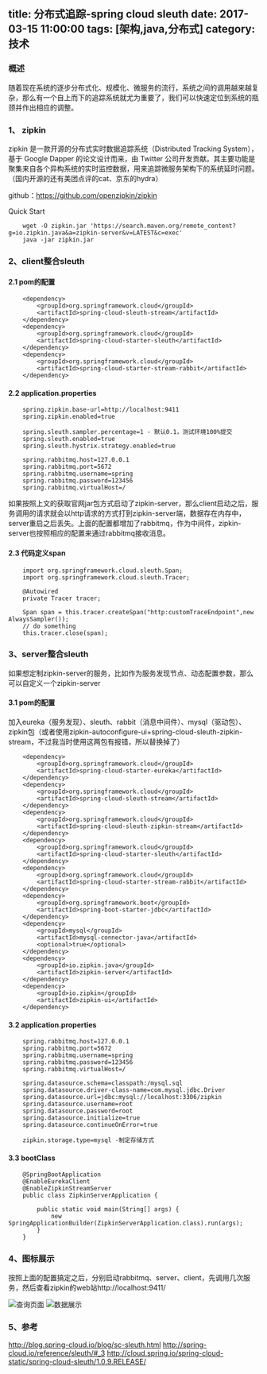 title: 分布式追踪-spring cloud sleuth
date: 2017-03-15 11:00:00
tags: [架构,java,分布式]
category: 技术
---

### 概述

随着现在系统的逐步分布式化、规模化、微服务的流行，系统之间的调用越来越复杂，那么有一个自上而下的追踪系统就尤为重要了，我们可以快速定位到系统的瓶颈并作出相应的调整。


<!-- toc -->

<!--more-->
### 1、 zipkin

zipkin 是一款开源的分布式实时数据追踪系统（Distributed Tracking System），基于 Google Dapper 的论文设计而来，由 Twitter 公司开发贡献。其主要功能是聚集来自各个异构系统的实时监控数据，用来追踪微服务架构下的系统延时问题。（国内开源的还有美团点评的cat、京东的hydra）

github：https://github.com/openzipkin/zipkin

Quick Start
```
	wget -O zipkin.jar 'https://search.maven.org/remote_content?g=io.zipkin.java&a=zipkin-server&v=LATEST&c=exec'
	java -jar zipkin.jar
```

### 2、client整合sleuth

#### 2.1 pom的配置
```
	<dependency>
	    <groupId>org.springframework.cloud</groupId>
	    <artifactId>spring-cloud-sleuth-stream</artifactId>
	</dependency>
	<dependency>
	    <groupId>org.springframework.cloud</groupId>
	    <artifactId>spring-cloud-starter-sleuth</artifactId>
	</dependency>
	<dependency>
	    <groupId>org.springframework.cloud</groupId>
	    <artifactId>spring-cloud-starter-stream-rabbit</artifactId>
	</dependency>
```
#### 2.2 application.properties

```
	spring.zipkin.base-url=http://localhost:9411
	spring.zipkin.enabled=true

	spring.sleuth.sampler.percentage=1 - 默认0.1，测试环境100%提交
	spring.sleuth.enabled=true
	spring.sleuth.hystrix.strategy.enabled=true

	spring.rabbitmq.host=127.0.0.1
	spring.rabbitmq.port=5672
	spring.rabbitmq.username=spring
	spring.rabbitmq.password=123456
	spring.rabbitmq.virtualHost=/
```

如果按照上文的获取官网jar包方式启动了zipkin-server，那么client启动之后，服务调用的请求就会以http请求的方式打到zipkin-server端，数据存在内存中，server重启之后丢失。上面的配置都增加了rabbitmq，作为中间件，zipkin-server也按照相应的配置来通过rabbitmq接收消息。

#### 2.3 代码定义span

```
	import org.springframework.cloud.sleuth.Span;
	import org.springframework.cloud.sleuth.Tracer;

	@Autowired
	private Tracer tracer;

	Span span = this.tracer.createSpan("http:customTraceEndpoint",new AlwaysSampler());
	// do something
	this.tracer.close(span);
```

### 3、server整合sleuth
如果想定制zipkin-server的服务，比如作为服务发现节点、动态配置参数，那么可以自定义一个zipkin-server

#### 3.1 pom的配置
加入eureka（服务发现）、sleuth、rabbit（消息中间件）、mysql（驱动包）、zipkin包（或者使用zipkin-autoconfigure-ui+spring-cloud-sleuth-zipkin-stream，不过我当时使用这两包有报错，所以替换掉了）

```
	<dependency>
		<groupId>org.springframework.cloud</groupId>
		<artifactId>spring-cloud-starter-eureka</artifactId>
	</dependency>
	<dependency>
		<groupId>org.springframework.cloud</groupId>
		<artifactId>spring-cloud-sleuth-stream</artifactId>
	</dependency>
	<dependency>
		<groupId>org.springframework.cloud</groupId>
		<artifactId>spring-cloud-sleuth-zipkin-stream</artifactId>
	</dependency>
	<dependency>
		<groupId>org.springframework.cloud</groupId>
		<artifactId>spring-cloud-starter-sleuth</artifactId>
	</dependency>
	<dependency>
		<groupId>org.springframework.cloud</groupId>
		<artifactId>spring-cloud-starter-stream-rabbit</artifactId>
	</dependency>
	<dependency>
		<groupId>org.springframework.boot</groupId>
		<artifactId>spring-boot-starter-jdbc</artifactId>
	</dependency>
	<dependency>
		<groupId>mysql</groupId>
		<artifactId>mysql-connector-java</artifactId>
		<optional>true</optional>
	</dependency>
	<dependency>
		<groupId>io.zipkin.java</groupId>
		<artifactId>zipkin-server</artifactId>
	</dependency>
	<dependency>
	    <groupId>io.zipkin</groupId>
	    <artifactId>zipkin-ui</artifactId>
	</dependency>
```

#### 3.2 application.properties

```
	spring.rabbitmq.host=127.0.0.1
	spring.rabbitmq.port=5672
	spring.rabbitmq.username=spring
	spring.rabbitmq.password=123456
	spring.rabbitmq.virtualHost=/

	spring.datasource.schema=classpath:/mysql.sql
	spring.datasource.driver-class-name=com.mysql.jdbc.Driver
	spring.datasource.url=jdbc:mysql://localhost:3306/zipkin
	spring.datasource.username=root
	spring.datasource.password=root
	spring.datasource.initialize=true
	spring.datasource.continueOnError=true

	zipkin.storage.type=mysql -制定存储方式

```

#### 3.3 bootClass

```
	@SpringBootApplication
	@EnableEurekaClient
	@EnableZipkinStreamServer
	public class ZipkinServerApplication {

	    public static void main(String[] args) {
	        new SpringApplicationBuilder(ZipkinServerApplication.class).run(args);
	    }
	}
```

### 4、图标展示
按照上面的配置搞定之后，分别启动rabbitmq、server、client，先调用几次服务，然后查看zipkin的web站http://localhost:9411/

![查询页面](http://7xnz74.com1.z0.glb.clouddn.com/zipkin-server1.png?imageView2/2/w/1000)
![数据展示](http://7xnz74.com1.z0.glb.clouddn.com/zipkin-server2.png?imageView2/2/w/1000)


### 5、参考
http://blog.spring-cloud.io/blog/sc-sleuth.html
http://spring-cloud.io/reference/sleuth/#_3
http://cloud.spring.io/spring-cloud-static/spring-cloud-sleuth/1.0.9.RELEASE/


